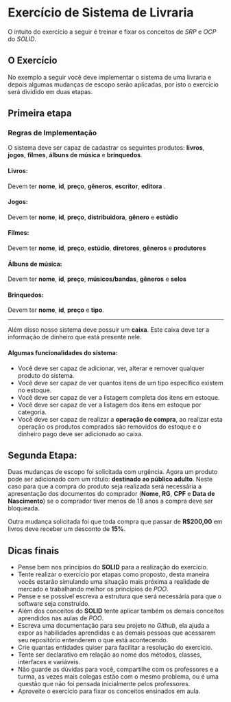 # Exercício de Sistema de Livraria
O intuito do exercício a seguir é treinar e fixar os conceitos de *SRP* e *OCP* do *SOLID*.

## O Exercício
No exemplo a seguir você deve implementar o sistema de uma livraria e depois algumas mudanças de escopo serão aplicadas, por isto o exercício será dividido em duas etapas.

## Primeira etapa

### Regras de Implementação
O sistema deve ser capaz de cadastrar os seguintes produtos: **livros**, **jogos**, **filmes**, **álbuns de música** e **brinquedos**.

#### Livros:
Devem ter **nome**, **id**, **preço**, **gêneros**, **escritor**, **editora** .

#### Jogos:
Devem ter **nome**, **id**, **preço**, **distribuidora**, **gênero** e **estúdio**

#### Filmes:
Devem ter **nome**, **id**, **preço**, **estúdio**, **diretores**, **gêneros** e **produtores**

#### Álbuns de música:
Devem ter **nome**, **id**, **preço**, **músicos/bandas**, **gêneros** e **selos**

#### Brinquedos:
Devem ter **nome**, **id**, **preço** e **tipo**.
<hr />

Além disso nosso sistema deve possuir um **caixa**. Este caixa deve ter a informação de dinheiro que está presente nele.

#### Algumas funcionalidades do sistema:

 - Você deve ser capaz de adicionar, ver, alterar e remover qualquer produto do sistema.
 - Você deve ser capaz de ver quantos itens de um tipo específico existem no estoque.
 - Você deve ser capaz de ver a listagem completa dos itens em estoque.
 - Você deve ser capaz de ver a listagem dos itens em estoque por categoria.
 - Você deve ser capaz de realizar a **operação de compra**, ao realizar esta operação os produtos comprados são removidos do estoque e o dinheiro pago deve ser adicionado ao caixa.

## Segunda Etapa:

Duas mudanças de escopo foi solicitada com urgência. Agora um produto pode ser adicionado com um rótulo: **destinado ao público adulto**. Neste caso para que a compra do produto seja realizada será necessária a apresentação dos documentos do comprador (**Nome**, **RG**, **CPF** e **Data de Nascimento**) se o comprador tiver menos de 18 anos a compra deve ser bloqueada.

Outra mudança solicitada foi que toda compra que passar de **R$200,00** em livros deve receber um desconto de **15%**.

## Dicas finais

 - Pense bem nos princípios do **SOLID** para a realização do exercício.
 - Tente realizar o exercício por etapas como proposto, desta maneira vocês estarão simulando uma situação mais próxima a realidade de mercado e trabalhando melhor os princípios de *POO*.
 - Pense e se possível escreva a estrutura que será necessária para que o software seja construído.
 - Além dos conceitos do **SOLID** tente aplicar também os demais conceitos aprendidos nas aulas de *POO*.
 - Escreva uma documentação para seu projeto no *Github*, ela ajuda a expor as habilidades aprendidas e as demais pessoas que acessarem seu repositório entenderem o que está acontecendo.
 - Crie quantas entidades quiser para facilitar a resolução do exercício.
 - Tente ser declarativo em relação ao nome dos métodos, classes, interfaces e variáveis.
 - Não guarde as dúvidas para você, compartilhe com os professores e a turma, as vezes mais colegas estão com o mesmo problema, ou é uma questão que não foi pensada inicialmente pelos professores.
 - Aproveite o exercício para fixar os conceitos ensinados em aula.
